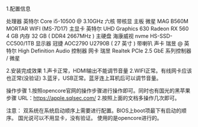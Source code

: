 1.配置信息

处理器  英特尔 Core i5-10500 @ 3.10GHz 六核 带核显
主板   微星 MAG B560M MORTAR WIFI (MS-7D17)
主显卡  英特尔 UHD Graphics 630  Radeon RX 560 4 GB
内存   32 GB ( DDR4 2667MHz ) 
主硬盘 海康威视 nvme  HS-SSD-CC500/1TB 
显示器 冠捷 AOC2790 U2790B ( 27 英寸 ) 带喇叭
声卡 瑞昱 @ 英特尔 High Definition Audio 控制器 
网卡 瑞昱 Realtek PCIe 2.5 GbE 系列控制器 / 微星

2.安装完成效果
1.声卡正常，HDMI输出不能调节音量
2.WIFI正常。有线网卡应该也正常(没验证)
3.蓝牙，USB正常。蓝牙连上耳机后可以调节音量。

操作步骤
1.按照opencore官网的操作步骤进行操作即可。同时也有国光的黑苹果步骤 URL：https://apple.sqlsec.com/
2.按照上面的文档多操作几次即可。

注意：
双系统在系统启动顺序上需要进行配置。BIOS上boot项最下有启动的顺序。
国光说可以不用显卡，没有验证。
使用的是opencore进行的。

